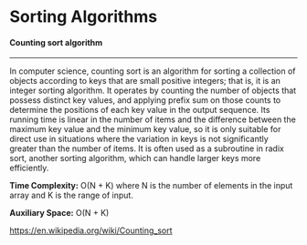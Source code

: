 # Sorting Algorithms

#### Counting sort algorithm

------------
In computer science, counting sort is an algorithm for sorting a collection of objects according to keys that are small positive integers; that is, it is an integer sorting algorithm. It operates by counting the number of objects that possess distinct key values, and applying prefix sum on those counts to determine the positions of each key value in the output sequence. Its running time is linear in the number of items and the difference between the maximum key value and the minimum key value, so it is only suitable for direct use in situations where the variation in keys is not significantly greater than the number of items. It is often used as a subroutine in radix sort, another sorting algorithm, which can handle larger keys more efficiently.

**Time Complexity:** O(N + K) where N is the number of elements in the input array and K is the range of input.

**Auxiliary Space:** O(N + K)

https://en.wikipedia.org/wiki/Counting_sort

